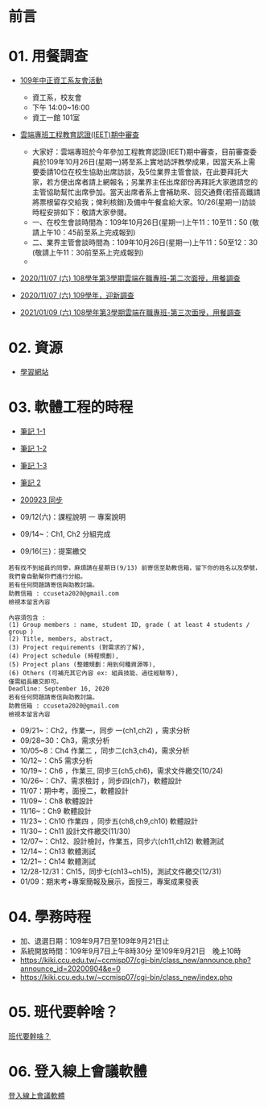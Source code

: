 # 前言


# 01. 用餐調查

- [109年中正資工系友會活動](https://docs.google.com/forms/d/e/1FAIpQLSfLUUz2HS1B9KpLjr9NpW_7PgWHeGd86EN4B6mF8APa00NHow/viewform)
  
  - 資工系，校友會
  - 下午 14:00~16:00
  - 資工一館 101室

- [雲端專班工程教育認證(IEET)期中審查](https://docs.google.com/forms/d/e/1FAIpQLSdKTIPz6scCdejIxduaKAp43hrx2aYKIUM2xXCOTL28RqV9iw/viewform)
  - 大家好：雲端專班於今年參加工程教育認證(IEET)期中審查，目前審查委員於109年10月26日(星期一)將至系上實地訪評教學成果，因當天系上需要委請10位在校生協助出席訪談，及5位業界主管會談，在此要拜託大家，若方便出席者請上網報名；另業界主任出席部份再拜託大家邀請您的主管協助幫忙出席參加。當天出席者系上會補助來、回交通費(若搭高鐵請將票根留存交給我；俾利核銷)及備中午餐盒給大家。10/26(星期一)訪談時程安排如下：敬請大家參閱。
  - 一、在校生會談時間為：109年10月26日(星期一)上午11：10至11：50  (敬請上午10：45前至系上完成報到)
  - 二、業界主管會談時間為：109年10月26日(星期一)上午11：50至12：30  (敬請上午11：30前至系上完成報到) 
  - 

- [2020/11/07 (六) 108學年第3學期雲端在職專班-第二次面授，用餐調查](http://123.57.20.183/serp/yu/stuEvent/s/eat_list.asp?eventid=9)

- [2020/11/07 (六) 109學年，迎新調查](http://123.57.20.183/serp/yu/stuEvent/s/eat_list.asp?eventid=15)
  
- [2021/01/09 (六) 108學年第3學期雲端在職專班-第三次面授，用餐調查](http://123.57.20.183/serp/yu/stuEvent/s/eat_list.asp?eventid=10)





# 02. 資源

- [學習網站](link.md)



# 03. 軟體工程的時程

- [筆記 1-1](se/ch01/01.md)
- [筆記 1-2](se/ch01/02.md)
- [筆記 1-3](se/ch01/03.md)
- [筆記 2](se/ch02/01.md)

- [200923 同步](se/200923/01.md)

- 09/12(六)：課程說明 一 專案說明 
- 09/14~：Ch1, Ch2 分組完成
- 09/16(三)：提案繳交 
```
若有找不到組員的同學，麻煩請在星期日(9/13) 前寄信至助教信箱，留下你的姓名以及學號，我們會自動幫你們進行分組。
若有任何問題請寄信與助教討論。
助教信箱 : ccuseta2020@gmail.com
檢視本留言內容
```

```
內容須包含 :
(1) Group members : name, student ID, grade ( at least 4 students / group )
(2) Title, members, abstract,
(3) Project requirements (對需求的了解), 
(4) Project schedule (時程規劃), 
(5) Project plans (整體規劃：用到何種資源等),
(6) Others (可補充其它內容 ex: 組員技能、過往經驗等),
僅需組長繳交即可。
Deadline: September 16, 2020
若有任何問題請寄信與助教討論。
助教信箱 : ccuseta2020@gmail.com
檢視本留言內容
```
- 09/21~：Ch2，作業一，同步 一(ch1,ch2) ，需求分析 
- 09/28~30：Ch3，需求分析 
- 10/05~8：Ch4 作業二 ，同步二(ch3,ch4)，需求分析 
- 10/12~：Ch5 需求分析 
- 10/19~：Ch6 ，作業三, 同步三(ch5,ch6)，需求文件繳交(10/24) 
- 10/26~：Ch7、需求檢討 ，同步四(ch7)，軟體設計 
- 11/07：期中考，面授二，軟體設計 
- 11/09~：Ch8 軟體設計 
- 11/16~：Ch9 軟體設計 
- 11/23~：Ch10 作業四 ，同步五(ch8,ch9,ch10) 軟體設計 
- 11/30~：Ch11 設計文件繳交(11/30) 
- 12/07~：Ch12、設計檢討，作業五，同步六(ch11,ch12) 軟體測試 
- 12/14~：Ch13 軟體測試 
- 12/21~：Ch14 軟體測試 
- 12/28-12/31：Ch15，同步七(ch13~ch15)，測試文件繳交(12/31) 
- 01/09：期末考+專案簡報及展示，面授三，專案成果發表 

# 04. 學務時程

- 加、退選日期：109年9月7日至109年9月21日止
- 系統開放時間：109年9月7日上午8時30分 至109年9月21日　晚上10時
- https://kiki.ccu.edu.tw/~ccmisp07/cgi-bin/class_new/announce.php?announce_id=20200904&e=0
- https://kiki.ccu.edu.tw/~ccmisp07/cgi-bin/class_new/index.php
  
# 05. 班代要幹啥？

  [班代要幹啥？](200916.md)

# 06. 登入線上會議軟體

[登入線上會議軟體](login/01.md)



